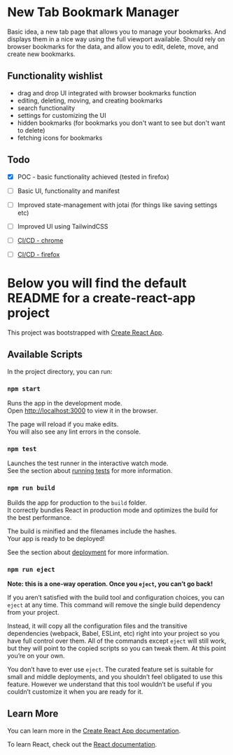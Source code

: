 # New Tab Bookmark Manager
Basic idea, a new tab page that allows you to manage your bookmarks. And displays them in a nice way using the full viewport available. Should rely on browser bookmarks for the data, and allow you to edit, delete, move, and create new bookmarks.

## Functionality wishlist
- drag and drop UI integrated with browser bookmarks function
- editing, deleting, moving, and creating bookmarks
- search functionality
- settings for customizing the UI
- hidden bookmarks (for bookmarks you don't want to see but don't want to delete)
- fetching icons for bookmarks


## Todo
- [x] POC - basic functionality achieved (tested in firefox)
- [ ] Basic UI, functionality and manifest
- [ ] Improved state-management with jotai (for things like saving settings etc)
- [ ] Improved UI using TailwindCSS
- [ ] [CI/CD - chrome](https://jam.dev/blog/automating-chrome-extension-publishing/)
- [ ] [CI/CD - firefox](https://developer.mozilla.org/en-US/docs/Mozilla/Add-ons/WebExtensions/Getting_started_with_web-ext)
 


# Below you will find the default README for a create-react-app project

This project was bootstrapped with [Create React App](https://github.com/facebook/create-react-app).

## Available Scripts

In the project directory, you can run:

### `npm start`

Runs the app in the development mode.\
Open [http://localhost:3000](http://localhost:3000) to view it in the browser.

The page will reload if you make edits.\
You will also see any lint errors in the console.

### `npm test`

Launches the test runner in the interactive watch mode.\
See the section about [running tests](https://facebook.github.io/create-react-app/docs/running-tests) for more information.

### `npm run build`

Builds the app for production to the `build` folder.\
It correctly bundles React in production mode and optimizes the build for the best performance.

The build is minified and the filenames include the hashes.\
Your app is ready to be deployed!

See the section about [deployment](https://facebook.github.io/create-react-app/docs/deployment) for more information.

### `npm run eject`

**Note: this is a one-way operation. Once you `eject`, you can’t go back!**

If you aren’t satisfied with the build tool and configuration choices, you can `eject` at any time. This command will remove the single build dependency from your project.

Instead, it will copy all the configuration files and the transitive dependencies (webpack, Babel, ESLint, etc) right into your project so you have full control over them. All of the commands except `eject` will still work, but they will point to the copied scripts so you can tweak them. At this point you’re on your own.

You don’t have to ever use `eject`. The curated feature set is suitable for small and middle deployments, and you shouldn’t feel obligated to use this feature. However we understand that this tool wouldn’t be useful if you couldn’t customize it when you are ready for it.

## Learn More

You can learn more in the [Create React App documentation](https://facebook.github.io/create-react-app/docs/getting-started).

To learn React, check out the [React documentation](https://reactjs.org/).
